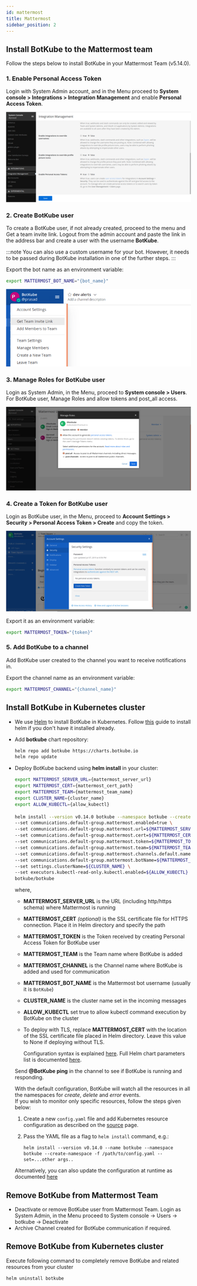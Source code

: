 ```yaml
---
id: mattermost
title: Mattermost
sidebar_position: 2
---
```


## Install BotKube to the Mattermost team

Follow the steps below to install BotKube in your Mattermost Team (v5.14.0).

### 1. Enable Personal Access Token

Login with System Admin account, and in the Menu proceed to **System console > Integrations > Integration Management** and enable **Personal Access Token**.

![mm_token_access](assets/mm_token_access.png)

### 2. Create BotKube user

To create a BotKube user, if not already created, proceed to the menu and Get a team invite link. Logout from the admin account and paste the link in the address bar and create a user with the username **BotKube**.

:::note
You can also use a custom username for your bot. However, it needs to be passed during BotKube installation in one of the further steps.
:::

Export the bot name as an environment variable:

```bash
export MATTERMOST_BOT_NAME="{bot_name}"
```

![mm_botkube_user](assets/mm_botkube_user.png)

### 3. Manage Roles for BotKube user

Login as System Admin, in the Menu, proceed to **System console > Users**. For BotKube user, Manage Roles and allow tokens and post_all access.

![mm_botkube_roles](assets/mm_botkube_roles.png)

### 4. Create a Token for BotKube user

Login as BotKube user, in the Menu, proceed to **Account Settings > Security > Personal Access Token > Create** and copy the token.

![mm_botkube_token](assets/mm_botkube_token.png)

Export it as an environment variable:

```bash
export MATTERMOST_TOKEN="{token}"
```

### 5. Add BotKube to a channel

Add BotKube user created to the channel you want to receive notifications in.

Export the channel name as an environment variable:

```bash
export MATTERMOST_CHANNEL="{channel_name}"
```

## Install BotKube in Kubernetes cluster

- We use [Helm](https://helm.sh/) to install BotKube in Kubernetes. Follow [this](https://docs.helm.sh/using_helm/#installing-helm) guide to install helm if you don't have it installed already.
- Add **botkube** chart repository:

  ```bash
  helm repo add botkube https://charts.botkube.io
  helm repo update
  ```

- Deploy BotKube backend using **helm install** in your cluster:

  ```bash
  export MATTERMOST_SERVER_URL={mattermost_server_url}
  export MATTERMOST_CERT={mattermost_cert_path}
  export MATTERMOST_TEAM={mattermost_team_name}
  export CLUSTER_NAME={cluster_name}
  export ALLOW_KUBECTL={allow_kubectl}

  helm install --version v0.14.0 botkube --namespace botkube --create-namespace \
  --set communications.default-group.mattermost.enabled=true \
  --set communications.default-group.mattermost.url=${MATTERMOST_SERVER_URL} \
  --set communications.default-group.mattermost.cert=${MATTERMOST_CERT} \
  --set communications.default-group.mattermost.token=${MATTERMOST_TOKEN} \
  --set communications.default-group.mattermost.team=${MATTERMOST_TEAM} \
  --set communications.default-group.mattermost.channels.default.name=${MATTERMOST_CHANNEL} \
  --set communications.default-group.mattermost.botName=${MATTERMOST_BOT_NAME} \
  --set settings.clusterName=${CLUSTER_NAME} \
  --set executors.kubectl-read-only.kubectl.enabled=${ALLOW_KUBECTL} \
  botkube/botkube
  ```

  where,<br/>

  - **MATTERMOST_SERVER_URL** is the URL (including http/https schema) where Mattermost is running<br/>
  - **MATTERMOST_CERT** _(optional)_ is the SSL certificate file for HTTPS connection. Place it in Helm directory and specify the path<br/>
  - **MATTERMOST_TOKEN** is the Token received by creating Personal Access Token for BotKube user<br/>
  - **MATTERMOST_TEAM** is the Team name where BotKube is added<br/>
  - **MATTERMOST_CHANNEL** is the Channel name where BotKube is added and used for communication<br/>
  - **MATTERMOST_BOT_NAME** is the Mattermost bot username (usually it is `BotKube`)<br/>
  - **CLUSTER_NAME** is the cluster name set in the incoming messages<br/>
  - **ALLOW_KUBECTL** set true to allow kubectl command execution by BotKube on the cluster<br/>

  - To deploy with TLS, replace **MATTERMOST_CERT** with the location of the SSL certificate file placed in Helm directory. Leave this value to None if deploying without TLS.

    Configuration syntax is explained [here](../../configuration).
    Full Helm chart parameters list is documented [here](../../configuration/helm-chart-parameters).

  Send **@BotKube ping** in the channel to see if BotKube is running and responding.

  With the default configuration, BotKube will watch all the resources in all the namespaces for _create_, _delete_ and _error_ events.<br/>
  If you wish to monitor only specific resources, follow the steps given below:

  1. Create a new `config.yaml` file and add Kubernetes resource configuration as described on the [source](../../configuration/source) page.
  2. Pass the YAML file as a flag to `helm install` command, e.g.:

     ```
     helm install --version v0.14.0 --name botkube --namespace botkube --create-namespace -f /path/to/config.yaml --set=...other args..
     ```

  Alternatively, you can also update the configuration at runtime as documented [here](../../configuration/#updating-the-configuration-at-runtime)

## Remove BotKube from Mattermost Team

- Deactivate or remove BotKube user from Mattermost Team. Login as System Admin, in the Menu proceed to System console -> Users -> botkube -> Deactivate<br/>
- Archive Channel created for BotKube communication if required.

## Remove BotKube from Kubernetes cluster

Execute following command to completely remove BotKube and related resources from your cluster

```bash
helm uninstall botkube
```
